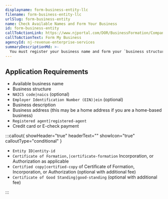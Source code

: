 ```yaml
---
displayname: form-business-entity-llc
filename: form-business-entity-llc
urlSlug: form-business-entity
name: Check Available Names and Form Your Business
id: form-business-entity
callToActionLink: https://www.njportal.com/DOR/BusinessFormation/CompanyInformation/BusinessName
callToActionText: Form My Business
agencyId: nj-revenue-enterprise-services
summaryDescriptionMd: >-
  You must register your business name and form your `business structure|business-structure-learn-more` with the State.
---
```


## Application Requirements

- Available business name
- Business structure
- `NAICS code|naics` (optional)
- `Employer Identification Number (EIN)|ein` (optional)
- Business description
- Business address (this may be a home address if you are a home-based business)
- `Registered agent|registered-agent`
- Credit card or E-check payment

:::callout{ showHeader="true" headerText="" showIcon="true" calloutType="conditional" }

- `Entity ID|entity-id`
- `Certificate of Formation,|certificate-formation` Incorporation, or Authorization as applicable
- `Certified copy|certified-copy` of Certificate of Formation, Incorporation, or Authorization (optional with additional fee)
- `Certificate of Good Standing|good-standing` (optional with additional fee)

:::
